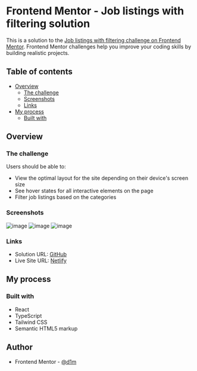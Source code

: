 # Frontend Mentor - Job listings with filtering solution

This is a solution to the [Job listings with filtering challenge on Frontend Mentor](https://www.frontendmentor.io/challenges/job-listings-with-filtering-ivstIPCt). Frontend Mentor challenges help you improve your coding skills by building realistic projects.

## Table of contents
- [Overview](#overview)
  - [The challenge](#the-challenge)
  - [Screenshots](#screenshots)
  - [Links](#links)
- [My process](#my-process)
  - [Built with](#built-with)

## Overview

### The challenge
Users should be able to:

- View the optimal layout for the site depending on their device's screen size
- See hover states for all interactive elements on the page
- Filter job listings based on the categories

### Screenshots
![image](https://github.com/d1magine/job-listings/assets/82451955/cc00a557-4258-4122-bb46-0736a5afe60c)
![image](https://github.com/d1magine/job-listings/assets/82451955/6a8c3da8-8a73-48c9-8d40-f97099094b44)
![image](https://github.com/d1magine/job-listings/assets/82451955/527b5a37-0448-410c-a3fc-827a5c5b4fbf)

### Links
- Solution URL: [GitHub](https://github.com/d1magine/job-listings)
- Live Site URL: [Netlify](https://d1m-job-listings.netlify.app/)

## My process

### Built with
- React
- TypeScript
- Tailwind CSS
- Semantic HTML5 markup

## Author
- Frontend Mentor - [@d1m](https://www.frontendmentor.io/profile/l1xly)
